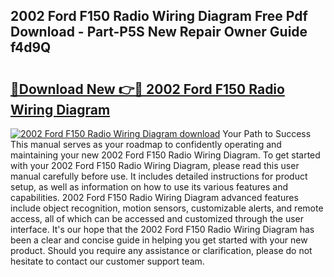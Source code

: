 ## 2002 Ford F150 Radio Wiring Diagram Free Pdf Download - Part-P5S New Repair Owner Guide f4d9Q

# <h2><a href="http://dfse70.blite.top/?on=2002+Ford+F150+Radio+Wiring+Diagram">🔗Download New 👉🔴 2002 Ford F150 Radio Wiring Diagram</a></h2>

[![2002 Ford F150 Radio Wiring Diagram download](https://i.imgur.com/lujVjoI.png)](http://dfse70.blite.top/?on=2002+Ford+F150+Radio+Wiring+Diagram)
Your Path to Success This manual serves as your roadmap to confidently operating and maintaining your new 2002 Ford F150 Radio Wiring Diagram. To get started with your 2002 Ford F150 Radio Wiring Diagram, please read this user manual carefully before use. It includes detailed instructions for product setup, as well as information on how to use its various features and capabilities. 2002 Ford F150 Radio Wiring Diagram advanced features include object recognition, motion sensors, customizable alerts, and remote access, all of which can be accessed and customized through the user interface. It's our hope that the 2002 Ford F150 Radio Wiring Diagram has been a clear and concise guide in helping you get started with your new product. Should you require any assistance or clarification, please do not hesitate to contact our customer support team.

